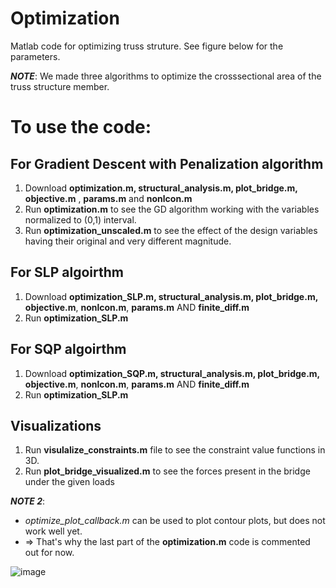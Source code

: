 # Optimization

Matlab code for optimizing truss struture. See figure below for the parameters.

**_NOTE_**: 
We made three algorithms to optimize the crosssectional area of the truss structure member. 

# To use the code:
## For Gradient Descent with Penalization algorithm
1. Download **optimization.m, structural_analysis.m, plot_bridge.m, objective.m** , **params.m** and **nonlcon.m**
2. Run **optimization.m** to see the GD algorithm working with the variables normalized to (0,1) interval.
3. Run **optimization_unscaled.m** to see the effect of the design variables having their original and very different magnitude.

## For SLP algoirthm
1. Download **optimization_SLP.m, structural_analysis.m, plot_bridge.m, objective.m**, **nonlcon.m**, **params.m** AND **finite_diff.m**
2. Run **optimization_SLP.m**

## For SQP algoirthm
1. Download **optimization_SQP.m, structural_analysis.m, plot_bridge.m, objective.m**, **nonlcon.m**, **params.m** AND **finite_diff.m**
2. Run **optimization_SLP.m**

## Visualizations
1. Run **visulalize_constraints.m** file to see the constraint value functions in 3D.
2. Run **plot_bridge_visualized.m** to see the forces present in the bridge under the given loads

**_NOTE 2_**: 
- _optimize_plot_callback.m_ can be used to plot contour plots, but does not work well yet.
- => That's why the last part of the **optimization.m** code is commented out for now.

![image](https://github.com/user-attachments/assets/7e44f4f6-6ec6-4593-8d6b-8405fd5af8c2)
